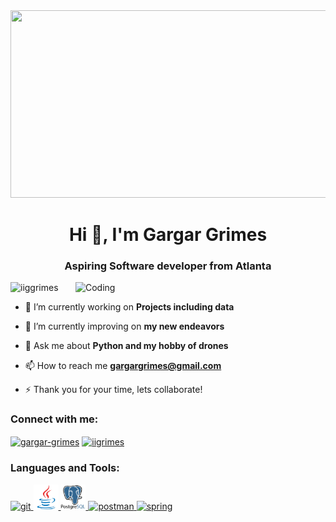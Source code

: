 <img src="https://user-images.githubusercontent.com/114870505/236068695-67f5d64a-5c88-4ea2-aefa-5fa7db5b929c.png" width="1000" height="300" />
  
<h1 align="center">Hi 👋, I'm Gargar Grimes</h1>
<h3 align="center">Aspiring Software developer from Atlanta</h3>
<img align="right" alt="Coding" width="400" src="https://media1.giphy.com/media/v1.Y2lkPTc5MGI3NjExNTExZmRmYmJmYjg2NGNkZmFjNTEyZjIyZjQ4YTc3MDY5MWFlNDg4ZiZlcD12MV9pbnRlcm5hbF9naWZzX2dpZklkJmN0PWc/tHXbr2tg48fqhwMcrx/giphy.gif">


<p align="left"> <img src="https://komarev.com/ghpvc/?username=iiggrimes&label=Profile%20views&color=0e75b6&style=flat" alt="iiggrimes" /> </p>

- 🔭 I’m currently working on **Projects including data**

- 🌱 I’m currently improving on **my new endeavors**

- 💬 Ask me about **Python and my hobby of drones**

- 📫 How to reach me **gargargrimes@gmail.com**

- ⚡ Thank you for your time, lets collaborate!

<h3 align="left">Connect with me:</h3>
<p align="left">
<a href="https://linkedin.com/in/gargar-grimes" target="blank"><img align="center" src="https://raw.githubusercontent.com/rahuldkjain/github-profile-readme-generator/master/src/images/icons/Social/linked-in-alt.svg" alt="gargar-grimes" height="30" width="40" /></a>
<a href="https://www.youtube.com/@iigrimes" target="blank"><img align="center" src="https://raw.githubusercontent.com/rahuldkjain/github-profile-readme-generator/master/src/images/icons/Social/youtube.svg" alt="iigrimes" height="30" width="40" /></a>
</p>

<h3 align="left">Languages and Tools:</h3>
<p align="left"> <a href="https://git-scm.com/" target="_blank" rel="noreferrer"> <img src="https://www.vectorlogo.zone/logos/git-scm/git-scm-icon.svg" alt="git" width="40" height="40"/> </a> <a href="https://www.java.com" target="_blank" rel="noreferrer"> <img src="https://raw.githubusercontent.com/devicons/devicon/master/icons/java/java-original.svg" alt="java" width="40" height="40"/> </a> <a href="https://www.postgresql.org" target="_blank" rel="noreferrer"> <img src="https://raw.githubusercontent.com/devicons/devicon/master/icons/postgresql/postgresql-original-wordmark.svg" alt="postgresql" width="40" height="40"/> </a> <a href="https://postman.com" target="_blank" rel="noreferrer"> <img src="https://www.vectorlogo.zone/logos/getpostman/getpostman-icon.svg" alt="postman" width="40" height="40"/> </a> <a href="https://spring.io/" target="_blank" rel="noreferrer"> <img src="https://www.vectorlogo.zone/logos/springio/springio-icon.svg" alt="spring" width="40" height="40"/> </a> </p>
